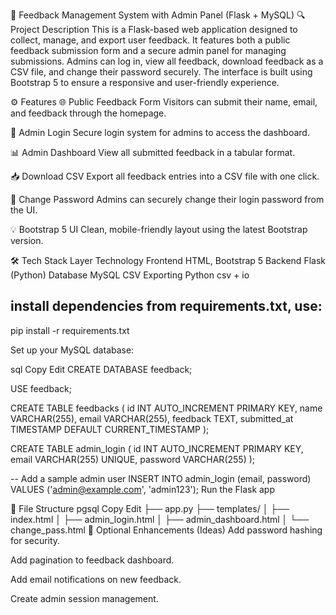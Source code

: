 📝 Feedback Management System with Admin Panel (Flask + MySQL)
🔍 Project Description
This is a Flask-based web application designed to collect, manage, and export user feedback. It features both a public feedback submission form and a secure admin panel for managing submissions. Admins can log in, view all feedback, download feedback as a CSV file, and change their password securely. The interface is built using Bootstrap 5 to ensure a responsive and user-friendly experience.

⚙️ Features
🌐 Public Feedback Form
Visitors can submit their name, email, and feedback through the homepage.

🔐 Admin Login
Secure login system for admins to access the dashboard.

📊 Admin Dashboard
View all submitted feedback in a tabular format.

📥 Download CSV
Export all feedback entries into a CSV file with one click.

🔄 Change Password
Admins can securely change their login password from the UI.

💡 Bootstrap 5 UI
Clean, mobile-friendly layout using the latest Bootstrap version.

🛠️ Tech Stack
Layer	Technology
Frontend	HTML, Bootstrap 5
Backend	Flask (Python)
Database	MySQL
CSV Exporting	Python csv + io

## install dependencies from requirements.txt, use:
pip install -r requirements.txt

Set up your MySQL database:

sql
Copy
Edit
CREATE DATABASE feedback;

USE feedback;

CREATE TABLE feedbacks (
    id INT AUTO_INCREMENT PRIMARY KEY,
    name VARCHAR(255),
    email VARCHAR(255),
    feedback TEXT,
    submitted_at TIMESTAMP DEFAULT CURRENT_TIMESTAMP
);

CREATE TABLE admin_login (
    id INT AUTO_INCREMENT PRIMARY KEY,
    email VARCHAR(255) UNIQUE,
    password VARCHAR(255)
);

-- Add a sample admin user
INSERT INTO admin_login (email, password) VALUES ('admin@example.com', 'admin123');
Run the Flask app

📂 File Structure
pgsql
Copy
Edit
├── app.py
├── templates/
│   ├── index.html
│   ├── admin_login.html
│   ├── admin_dashboard.html
│   └── change_pass.html
📌 Optional Enhancements (Ideas)
Add password hashing for security.

Add pagination to feedback dashboard.

Add email notifications on new feedback.

Create admin session management.
